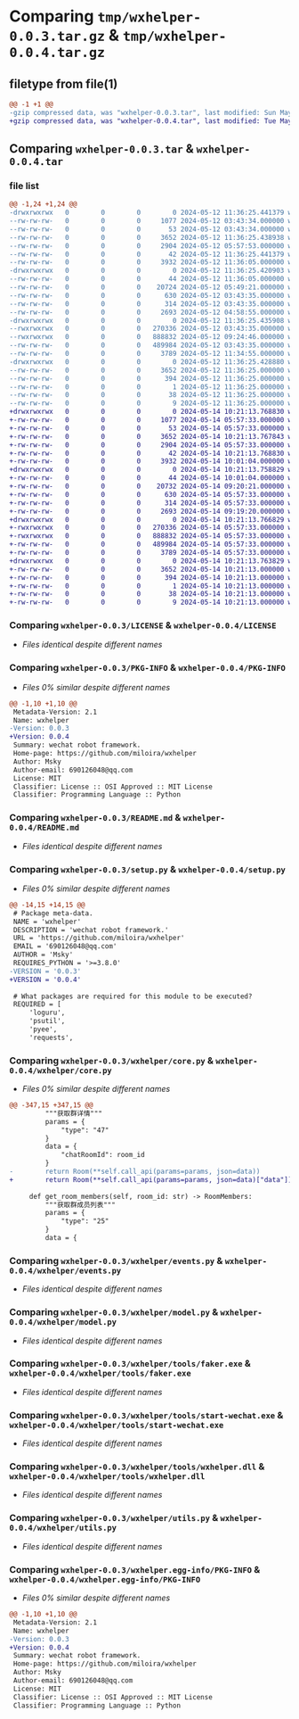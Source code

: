 # Comparing `tmp/wxhelper-0.0.3.tar.gz` & `tmp/wxhelper-0.0.4.tar.gz`

## filetype from file(1)

```diff
@@ -1 +1 @@
-gzip compressed data, was "wxhelper-0.0.3.tar", last modified: Sun May 12 11:36:25 2024, max compression
+gzip compressed data, was "wxhelper-0.0.4.tar", last modified: Tue May 14 10:21:13 2024, max compression
```

## Comparing `wxhelper-0.0.3.tar` & `wxhelper-0.0.4.tar`

### file list

```diff
@@ -1,24 +1,24 @@
-drwxrwxrwx   0        0        0        0 2024-05-12 11:36:25.441379 wxhelper-0.0.3/
--rw-rw-rw-   0        0        0     1077 2024-05-12 03:43:34.000000 wxhelper-0.0.3/LICENSE
--rw-rw-rw-   0        0        0       53 2024-05-12 03:43:34.000000 wxhelper-0.0.3/MANIFEST.in
--rw-rw-rw-   0        0        0     3652 2024-05-12 11:36:25.438938 wxhelper-0.0.3/PKG-INFO
--rw-rw-rw-   0        0        0     2904 2024-05-12 05:57:53.000000 wxhelper-0.0.3/README.md
--rw-rw-rw-   0        0        0       42 2024-05-12 11:36:25.441379 wxhelper-0.0.3/setup.cfg
--rw-rw-rw-   0        0        0     3932 2024-05-12 11:36:05.000000 wxhelper-0.0.3/setup.py
-drwxrwxrwx   0        0        0        0 2024-05-12 11:36:25.420903 wxhelper-0.0.3/wxhelper/
--rw-rw-rw-   0        0        0       44 2024-05-12 11:36:05.000000 wxhelper-0.0.3/wxhelper/__init__.py
--rw-rw-rw-   0        0        0    20724 2024-05-12 05:49:21.000000 wxhelper-0.0.3/wxhelper/core.py
--rw-rw-rw-   0        0        0      630 2024-05-12 03:43:35.000000 wxhelper-0.0.3/wxhelper/events.py
--rw-rw-rw-   0        0        0      314 2024-05-12 03:43:35.000000 wxhelper-0.0.3/wxhelper/logger.py
--rw-rw-rw-   0        0        0     2693 2024-05-12 04:58:55.000000 wxhelper-0.0.3/wxhelper/model.py
-drwxrwxrwx   0        0        0        0 2024-05-12 11:36:25.435908 wxhelper-0.0.3/wxhelper/tools/
--rwxrwxrwx   0        0        0   270336 2024-05-12 03:43:35.000000 wxhelper-0.0.3/wxhelper/tools/faker.exe
--rwxrwxrwx   0        0        0   888832 2024-05-12 09:24:46.000000 wxhelper-0.0.3/wxhelper/tools/start-wechat.exe
--rw-rw-rw-   0        0        0   489984 2024-05-12 03:43:35.000000 wxhelper-0.0.3/wxhelper/tools/wxhelper.dll
--rw-rw-rw-   0        0        0     3789 2024-05-12 11:34:55.000000 wxhelper-0.0.3/wxhelper/utils.py
-drwxrwxrwx   0        0        0        0 2024-05-12 11:36:25.428880 wxhelper-0.0.3/wxhelper.egg-info/
--rw-rw-rw-   0        0        0     3652 2024-05-12 11:36:25.000000 wxhelper-0.0.3/wxhelper.egg-info/PKG-INFO
--rw-rw-rw-   0        0        0      394 2024-05-12 11:36:25.000000 wxhelper-0.0.3/wxhelper.egg-info/SOURCES.txt
--rw-rw-rw-   0        0        0        1 2024-05-12 11:36:25.000000 wxhelper-0.0.3/wxhelper.egg-info/dependency_links.txt
--rw-rw-rw-   0        0        0       38 2024-05-12 11:36:25.000000 wxhelper-0.0.3/wxhelper.egg-info/requires.txt
--rw-rw-rw-   0        0        0        9 2024-05-12 11:36:25.000000 wxhelper-0.0.3/wxhelper.egg-info/top_level.txt
+drwxrwxrwx   0        0        0        0 2024-05-14 10:21:13.768830 wxhelper-0.0.4/
+-rw-rw-rw-   0        0        0     1077 2024-05-14 05:57:33.000000 wxhelper-0.0.4/LICENSE
+-rw-rw-rw-   0        0        0       53 2024-05-14 05:57:33.000000 wxhelper-0.0.4/MANIFEST.in
+-rw-rw-rw-   0        0        0     3652 2024-05-14 10:21:13.767843 wxhelper-0.0.4/PKG-INFO
+-rw-rw-rw-   0        0        0     2904 2024-05-14 05:57:33.000000 wxhelper-0.0.4/README.md
+-rw-rw-rw-   0        0        0       42 2024-05-14 10:21:13.768830 wxhelper-0.0.4/setup.cfg
+-rw-rw-rw-   0        0        0     3932 2024-05-14 10:01:04.000000 wxhelper-0.0.4/setup.py
+drwxrwxrwx   0        0        0        0 2024-05-14 10:21:13.758829 wxhelper-0.0.4/wxhelper/
+-rw-rw-rw-   0        0        0       44 2024-05-14 10:01:04.000000 wxhelper-0.0.4/wxhelper/__init__.py
+-rw-rw-rw-   0        0        0    20732 2024-05-14 09:20:21.000000 wxhelper-0.0.4/wxhelper/core.py
+-rw-rw-rw-   0        0        0      630 2024-05-14 05:57:33.000000 wxhelper-0.0.4/wxhelper/events.py
+-rw-rw-rw-   0        0        0      314 2024-05-14 05:57:33.000000 wxhelper-0.0.4/wxhelper/logger.py
+-rw-rw-rw-   0        0        0     2693 2024-05-14 09:19:20.000000 wxhelper-0.0.4/wxhelper/model.py
+drwxrwxrwx   0        0        0        0 2024-05-14 10:21:13.766829 wxhelper-0.0.4/wxhelper/tools/
+-rwxrwxrwx   0        0        0   270336 2024-05-14 05:57:33.000000 wxhelper-0.0.4/wxhelper/tools/faker.exe
+-rwxrwxrwx   0        0        0   888832 2024-05-14 05:57:33.000000 wxhelper-0.0.4/wxhelper/tools/start-wechat.exe
+-rw-rw-rw-   0        0        0   489984 2024-05-14 05:57:33.000000 wxhelper-0.0.4/wxhelper/tools/wxhelper.dll
+-rw-rw-rw-   0        0        0     3789 2024-05-14 05:57:33.000000 wxhelper-0.0.4/wxhelper/utils.py
+drwxrwxrwx   0        0        0        0 2024-05-14 10:21:13.763829 wxhelper-0.0.4/wxhelper.egg-info/
+-rw-rw-rw-   0        0        0     3652 2024-05-14 10:21:13.000000 wxhelper-0.0.4/wxhelper.egg-info/PKG-INFO
+-rw-rw-rw-   0        0        0      394 2024-05-14 10:21:13.000000 wxhelper-0.0.4/wxhelper.egg-info/SOURCES.txt
+-rw-rw-rw-   0        0        0        1 2024-05-14 10:21:13.000000 wxhelper-0.0.4/wxhelper.egg-info/dependency_links.txt
+-rw-rw-rw-   0        0        0       38 2024-05-14 10:21:13.000000 wxhelper-0.0.4/wxhelper.egg-info/requires.txt
+-rw-rw-rw-   0        0        0        9 2024-05-14 10:21:13.000000 wxhelper-0.0.4/wxhelper.egg-info/top_level.txt
```

### Comparing `wxhelper-0.0.3/LICENSE` & `wxhelper-0.0.4/LICENSE`

 * *Files identical despite different names*

### Comparing `wxhelper-0.0.3/PKG-INFO` & `wxhelper-0.0.4/PKG-INFO`

 * *Files 0% similar despite different names*

```diff
@@ -1,10 +1,10 @@
 Metadata-Version: 2.1
 Name: wxhelper
-Version: 0.0.3
+Version: 0.0.4
 Summary: wechat robot framework.
 Home-page: https://github.com/miloira/wxhelper
 Author: Msky
 Author-email: 690126048@qq.com
 License: MIT
 Classifier: License :: OSI Approved :: MIT License
 Classifier: Programming Language :: Python
```

### Comparing `wxhelper-0.0.3/README.md` & `wxhelper-0.0.4/README.md`

 * *Files identical despite different names*

### Comparing `wxhelper-0.0.3/setup.py` & `wxhelper-0.0.4/setup.py`

 * *Files 0% similar despite different names*

```diff
@@ -14,15 +14,15 @@
 # Package meta-data.
 NAME = 'wxhelper'
 DESCRIPTION = 'wechat robot framework.'
 URL = 'https://github.com/miloira/wxhelper'
 EMAIL = '690126048@qq.com'
 AUTHOR = 'Msky'
 REQUIRES_PYTHON = '>=3.8.0'
-VERSION = '0.0.3'
+VERSION = '0.0.4'
 
 # What packages are required for this module to be executed?
 REQUIRED = [
     'loguru',
     'psutil',
     'pyee',
     'requests',
```

### Comparing `wxhelper-0.0.3/wxhelper/core.py` & `wxhelper-0.0.4/wxhelper/core.py`

 * *Files 0% similar despite different names*

```diff
@@ -347,15 +347,15 @@
         """获取群详情"""
         params = {
             "type": "47"
         }
         data = {
             "chatRoomId": room_id
         }
-        return Room(**self.call_api(params=params, json=data))
+        return Room(**self.call_api(params=params, json=data)["data"])
 
     def get_room_members(self, room_id: str) -> RoomMembers:
         """获取群成员列表"""
         params = {
             "type": "25"
         }
         data = {
```

### Comparing `wxhelper-0.0.3/wxhelper/events.py` & `wxhelper-0.0.4/wxhelper/events.py`

 * *Files identical despite different names*

### Comparing `wxhelper-0.0.3/wxhelper/model.py` & `wxhelper-0.0.4/wxhelper/model.py`

 * *Files identical despite different names*

### Comparing `wxhelper-0.0.3/wxhelper/tools/faker.exe` & `wxhelper-0.0.4/wxhelper/tools/faker.exe`

 * *Files identical despite different names*

### Comparing `wxhelper-0.0.3/wxhelper/tools/start-wechat.exe` & `wxhelper-0.0.4/wxhelper/tools/start-wechat.exe`

 * *Files identical despite different names*

### Comparing `wxhelper-0.0.3/wxhelper/tools/wxhelper.dll` & `wxhelper-0.0.4/wxhelper/tools/wxhelper.dll`

 * *Files identical despite different names*

### Comparing `wxhelper-0.0.3/wxhelper/utils.py` & `wxhelper-0.0.4/wxhelper/utils.py`

 * *Files identical despite different names*

### Comparing `wxhelper-0.0.3/wxhelper.egg-info/PKG-INFO` & `wxhelper-0.0.4/wxhelper.egg-info/PKG-INFO`

 * *Files 0% similar despite different names*

```diff
@@ -1,10 +1,10 @@
 Metadata-Version: 2.1
 Name: wxhelper
-Version: 0.0.3
+Version: 0.0.4
 Summary: wechat robot framework.
 Home-page: https://github.com/miloira/wxhelper
 Author: Msky
 Author-email: 690126048@qq.com
 License: MIT
 Classifier: License :: OSI Approved :: MIT License
 Classifier: Programming Language :: Python
```


